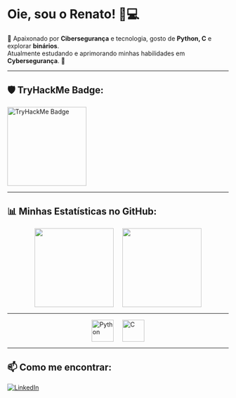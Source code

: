 # Oie, sou o Renato! 👋💻  
💛 Apaixonado por **Cibersegurança** e tecnologia, gosto de **Python, C** e explorar **binários**.  
Atualmente estudando e aprimorando minhas habilidades em **Cybersegurança**. 🚀  

---

## 🛡️ TryHackMe Badge:
<a href="https://tryhackme.com/p/ByteFinderx0">
  <img src="https://tryhackme-badges.s3.amazonaws.com/ByteFinderx0.png" alt="TryHackMe Badge" width="180">
</a>

---

## 📊 Minhas Estatísticas no GitHub:

<div style="display: flex; justify-content: center; gap: 20px;">
  <img height="180em" src="https://github-readme-streak-stats.herokuapp.com/?user=rendaperbyte&theme=dark" />
  <img height="180em" src="https://github-readme-stats.vercel.app/api/top-langs/?username=rendaperbyte&layout=compact&theme=dark"/>
</div>

---


<div style="display: flex; justify-content: center; gap: 20px;">
  <img src="https://upload.wikimedia.org/wikipedia/commons/c/c3/Python-logo-notext.svg" alt="Python" width="50" />
  <img src="https://upload.wikimedia.org/wikipedia/commons/1/19/C_Logo.png" alt="C" width="50" />
</div>

---

## 📫 Como me encontrar:
[![LinkedIn](https://img.shields.io/badge/LinkedIn-0077B5?style=for-the-badge&logo=linkedin&logoColor=white)](https://www.linkedin.com/in/renato-sailer-a808aa300/)  
